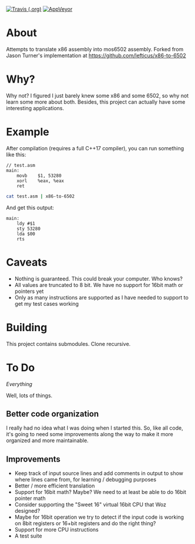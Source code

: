 [![Travis (.org)](https://img.shields.io/travis/robindegen/x86-to-6502.svg?label=Clang%20(Travis-CI))](https://travis-ci.org/robindegen/x86-to-6502)
[![AppVeyor](https://img.shields.io/appveyor/ci/robindegen/x86-to-6502.svg?label=Visual%20Studio%202017%20(Appveyor))](https://ci.appveyor.com/project/robindegen/x86-to-6502)

# About

Attempts to translate x86 assembly into mos6502 assembly. Forked from Jason Turner's implementation at https://github.com/lefticus/x86-to-6502

# Why?

Why not? I figured I just barely knew some x86 and some 6502, so why not learn some more about both. Besides, this project can actually have some interesting applications.

# Example

After compilation (requires a full C++17 compiler), you can run something like this:

```assembly_x86
// test.asm
main:
	movb	$1, 53280
	xorl	%eax, %eax
	ret
```

```bash
cat test.asm | x86-to-6502
```

And get this output:

```
main:
	ldy #$1
	sty 53280
	lda $00
	rts 
```

# Caveats

 * Nothing is guaranteed. This could break your computer. Who knows?
 * All values are truncated to 8 bit. We have no support for 16bit math or pointers yet
 * Only as many instructions are supported as I have needed to support to get my test cases working

# Building

This project contains submodules. Clone recursive.

# To Do

*Everything*

Well, lots of things.

## Better code organization

I really had no idea what I was doing when I started this. So, like all code, it's going to need some improvements along the way to make it more organized and more maintainable.

## Improvements

 * Keep track of input source lines and add comments in output to show where lines came from, for learning / debugging purposes
 * Better / more efficient translation
 * Support for 16bit math? Maybe? We need to at least be able to do 16bit pointer math
 * Consider supporting the "Sweet 16" virtual 16bit CPU that Woz designed?
 * Maybe for 16bit operation we try to detect if the input code is working on 8bit registers or 16+bit registers and do the right thing?
 * Support for more CPU instructions
 * A test suite


